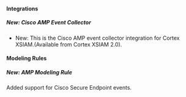 #### Integrations
##### New: Cisco AMP Event Collector
- New: This is the Cisco AMP event collector integration for Cortex XSIAM.(Available from Cortex XSIAM 2.0).

#### Modeling Rules
##### New: AMP Modeling Rule
Added support for Cisco Secure Endpoint events.

